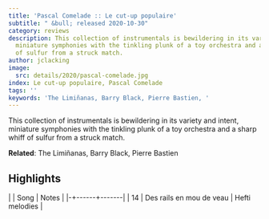 ```yaml
---
title: 'Pascal Comelade :: Le cut-up populaire'
subtitle: " &bull; released 2020-10-30"
category: reviews
description: This collection of instrumentals is bewildering in its variety and intent,
  miniature symphonies with the tinkling plunk of a toy orchestra and a sharp whiff
  of sulfur from a struck match.
author: jclacking
image:
  src: details/2020/pascal-comelade.jpg
index: Le cut-up populaire, Pascal Comelade
tags: ''
keywords: 'The Limiñanas, Barry Black, Pierre Bastien, '
---
```

This collection of instrumentals is bewildering in its variety and intent, miniature symphonies with the tinkling plunk of a toy orchestra and a sharp whiff of sulfur from a struck match.<!--more-->

**Related**: The Limiñanas, Barry Black, Pierre Bastien

## Highlights

| | Song | Notes |
|-+------+-------|
| 14 | Des rails en mou de veau | Hefti melodies |

